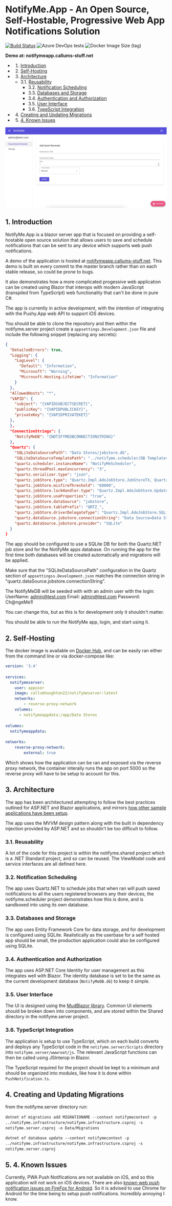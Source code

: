 # NotifyMe.App - An Open Source, Self-Hostable, Progressive Web App Notifications Solution

[![Build Status](https://dev.azure.com/callumhoughton13/callumhoughton13/_apis/build/status/CallumHoughton18.Notify-Me?branchName=master)](https://dev.azure.com/callumhoughton13/callumhoughton13/_build/latest?definitionId=8&branchName=master)
![Azure DevOps tests](https://img.shields.io/azure-devops/tests/callumhoughton13/callumhoughton13/8)
![Docker Image Size (tag)](https://img.shields.io/docker/image-size/callumhoughton22/notifymeserver/latest)

**Demo at: notifymeapp.callums-stuff.net**

<!-- vscode-markdown-toc -->
* 1. [Introduction](#Introduction)
* 2. [Self-Hosting](#Self-Hosting)
* 3. [Architecture](#Architecture)
  * 3.1. [Reusability](#Reusability)
    * 3.2. [Notification Scheduling](#NotificationScheduling)
    * 3.3. [Databases and Storage](#DatabasesandStorage)
    * 3.4. [Authentication and Authorization](#AuthenticationandAuthorization)
    * 3.5. [User Interface](#UserInterface)
    * 3.6. [TypeScript Integration](#TypeScriptIntegration)
* 4. [Creating and Updating Migrations](#CreatingandUpdatingMigrations)
* 5. [4. Known Issues](#KnownIssues)

<!-- vscode-markdown-toc-config
	numbering=true
	autoSave=true
	/vscode-markdown-toc-config -->
<!-- /vscode-markdown-toc -->

![App Image](imgs/example.png)

## 1. <a name='Introduction'></a>Introduction

NotifyMe.App is a blazor server app that is focused on providing a self-hostable open source solution that allows users to save and schedule notifications that can be sent to any device which supports web push notifications.

A demo of the application is hosted at [notifymeapp.callums-stuff.net](https://notifymeapp.callums-stuff.net). This demo is built on every commit to the master branch rather than on each stable release, so could be prone to bugs.

It also demonstrates how a more complicated progessive web application can be created using Blazor that interops with modern JavaScript (transpiled from TypeScript) web functionality that can't be done in pure C#.

The app is currently in active development, with the intention of integrating with the Pushy.App web API to support iOS devices.

You should be able to clone the repository and then within the notifyme.server project create a `appsettings.Development.json` file and include the following snippet (replacing any secrets):

```json
{
  "DetailedErrors": true,
  "Logging": {
    "LogLevel": {
      "Default": "Information",
      "Microsoft": "Warning",
      "Microsoft.Hosting.Lifetime": "Information"
    }
  },
  "AllowedHosts": "*",
  "VAPID": {
    "subject": "{VAPIDSUBJECTSECRET}",
    "publicKey": "{VAPIDPUBLICKEY}",
    "privateKey": "{VAPIDPRIVATEKET}"
  },
  },
  "ConnectionStrings": {
    "NotifyMeDB": "{NOTIFYMEDBCONNECTIONSTRING}"
  },
  "Quartz": {
    "SQLiteDataSourcePath": "Data Stores/jobstore.db",
    "SQLiteDataSourceTemplatePath": "../notifyme.scheduler/DB Templates/jobstore-template.db",
    "quartz.scheduler.instanceName": "NotifyMeScheduler",
    "quartz.threadPool.maxConcurrency": "3",
    "quartz.serializer.type": "json",
    "quartz.jobStore.type": "Quartz.Impl.AdoJobStore.JobStoreTX, Quartz",
    "quartz.jobStore.misfireThreshold": "60000",
    "quartz.jobStore.lockHandler.type": "Quartz.Impl.AdoJobStore.UpdateLockRowSemaphore, Quartz",
    "quartz.jobStore.useProperties": "true",
    "quartz.jobStore.dataSource": "jobstore",
    "quartz.jobStore.tablePrefix": "QRTZ_",
    "quartz.jobStore.driverDelegateType": "Quartz.Impl.AdoJobStore.SQLiteDelegate, Quartz",
    "quartz.dataSource.jobstore.connectionString": "Data Source=Data Stores/jobstore.db;Version=3;Foreign Keys=ON;",
    "quartz.dataSource.jobstore.provider": "SQLite"
  }
}
```

The app should be configured to use a SQLite DB for both the Quartz.NET job store and for the NotifyMe apps database. On running the app for the first time both databases will be created automatically and migrations will be applied.

Make sure that the "SQLiteDataSourcePath" configuration in the Quartz section of `appsettingss.Development.json` matches the connection string in "quartz.dataSource.jobstore.connectionString".

The NotifyMeDB will be seeded with with an admin user with the login:
UserName: admin@test.com
Email: admin@test.com
Password: Ch@ngeMe1!

You can change this, but as this is for development only it shouldn't matter.

You should be able to run the NotifyMe app, login, and start using it.

## 2. <a name='Self-Hosting'></a>Self-Hosting

The docker image is available on [Docker Hub](https://hub.docker.com/r/callumhoughton22/notifymeserver), and can be easily ran either from the command line or via docker-compose like:

```yaml
version: '3.4'

services:
  notifymeserver:
    user: appuser
    image: callumhoughton22/notifymeserver:latest
    networks:
        - reverse-proxy-network
    volumes:
      - notifymeappdata:/app/Data Stores

volumes:
  notifymeappdata:

networks:
    reverse-proxy-network:
        external: true

```

Which shows how the application can be ran and exposed via the reverse proxy network, the container interally runs the app on port 5000 so the reverse proxy will have to be setup to account for this.

## 3. <a name='Architecture'></a>Architecture

The app has been architectured attempting to follow the best practices outlined for ASP.NET and Blazor applications, and mirrors [how other sample applications have been setup](https://github.com/dotnet-architecture/eShopOnWeb).

The app uses the MVVM design pattern along with the built in dependency injection provided by ASP.NET and so shouldn't be too difficult to follow.

### 3.1. <a name='Reusability'></a>Reusability

A lot of the code for this project is within the notifyme.shared project which is a .NET Standard project, and so can be reused. The ViewModel code and service interfaces are all defined here.

### 3.2. <a name='NotificationScheduling'></a>Notification Scheduling

The app uses Quartz.NET to schedule jobs that when ran will push saved notifications to all the users registered browsers any their devices, the notifyme.scheduler project demonstrates how this is done, and is sandboxed into using its own database.

### 3.3. <a name='DatabasesandStorage'></a>Databases and Storage

The app uses Entity Framework Core for data storage, and for development is configured using SQLite. Realistically as the userbase for a self hosted app should be small, the production application could also be configured using SQLite.

### 3.4. <a name='AuthenticationandAuthorization'></a>Authentication and Authorization

The app uses ASP.NET Core Identity for user management as this integrates well with Blazor. The identity database is set to be the same as the current development database (`NotifyMeDB.db`) to keep it simple.

### 3.5. <a name='UserInterface'></a>User Interface

The UI is designed using the [MudBlazor library](https://mudblazor.com/). Common UI elements should be broken down into components, and are stored within the Shared directory in the notifyme.server project.

### 3.6. <a name='TypeScriptIntegration'></a>TypeScript Integration

The application is setup to use TypeScript, which on each build converts and deploys any TypeScript code in the `notifyme.server/Scripts` directory into `notifyme.server/wwwroot/js`. The relevant JavaScript functions can then be called using JSInterop in Blazor.

The TypeScript required for the project should be kept to a minimum and should be organized into modules, like how it is done within `PushNotification.ts`.

## 4. <a name='CreatingandUpdatingMigrations'></a>Creating and Updating Migrations

from the notifyme.server directory run:

`dotnet ef migrations add MIGRATIONAME --context notifymecontext -p ../notifyme.infrastructure/notifyme.infrastructure.csproj -s notifyme.server.csproj -o Data/Migrations`

`dotnet ef database update --context notifymecontext -p ../notifyme.infrastructure/notifyme.infrastructure.csproj -s notifyme.server.csproj`

## 5. <a name='KnownIssues'></a>4. Known Issues

Currently, PWA Push Notifications are not available on iOS, and so this application will not work on iOS devices. There are also [known web push notification issues on FireFox for Android](https://github.com/mozilla-mobile/fenix/issues/19152). So it is advised to use Chrome for Android for the time being to setup push notifications. Incredibly annoying I know.
